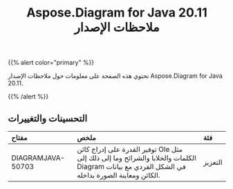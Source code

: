 ﻿---
title: Aspose.Diagram for Java 20.11 ملاحظات الإصدار
type: docs
weight: 9
url: /ar/java/aspose-diagram-for-java-20-11-release-notes/
---
{{% alert color="primary" %}}

تحتوي هذه الصفحة على معلومات حول ملاحظات الإصدار Aspose.Diagram for Java 20.11.

{{% /alert %}}
## **التحسينات والتغييرات**  ##

|**مفتاح**|**ملخص**|**فئة**|
|:- |:- |:- |
|DIAGRAMJAVA-50703|توفير القدرة على إدراج كائن Ole مثل الكلمات والخلايا والشرائح وما إلى ذلك إلى Diagram في الشكل الفردي مع بيانات الكائن ومعاينة الصورة بداخله.|التعزيز|

